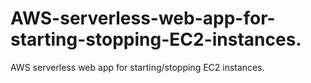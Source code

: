 # AWS-serverless-web-app-for-starting-stopping-EC2-instances.
AWS serverless web app for starting/stopping EC2 instances.
